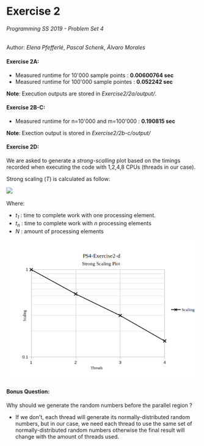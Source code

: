 # Exercise 2  
######  Programming SS 2019 - Problem Set 4
Author: *Elena Pfefferlé*, *Pascal Schenk*, *Àlvaro Morales*

#### Exercise 2A:

- Measured runtime for 10'000 sample points   : **0.00600764 sec**
- Measured runtime for 100'000 sample pointes : **0.052242 sec**

**Note**: Execution outputs are stored in *Exercise2/2a/output/*.

#### Exercise 2B-C:

- Measured runtime for n=10'000 and m=100'000   : **0.190815 sec**

**Note**: Exection output is stored in *Exercise2/2b-c/output/*

#### Exercise 2D:

We are asked to generate a *strong-scalling* plot based on the timings recorded when executing the code with 1,2,4,8 CPUs (threads in our case).

Strong scaling (*T*) is calculated as follow:

<img src="https://latex.codecogs.com/svg.latex?\Large&space;T=\frac{t_{1}}{t_{N} * N}"/>

Where:
- *t<sub>1</sub>* : time to complete work with one processing element.
- *t<sub>n</sub>* : time to complete work with *n* processing elements
- *N* : amount of processing elements

![alt text](2d/strongs.png)

#### Bonus Question:

Why should we generate the random numbers before the parallel region ?

- If we don't, each thread will generate its normally-distributed random numbers, but in our case, we need each thread to use the same set of normally-distributed random numbers otherwise the final result will change with the amount of threads used.

